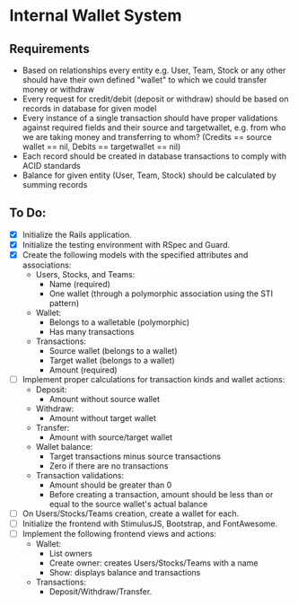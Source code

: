 # Internal Wallet System

## Requirements
* Based on relationships every entity e.g. User, Team, Stock or any other should have their own defined "wallet" to which we could transfer money or withdraw
* Every request for credit/debit (deposit or withdraw) should be based on records in database for given model
* Every instance of a single transaction should have proper validations against required fields and their source and targetwallet, e.g. from who we are taking money and transferring to whom? (Credits == source wallet == nil, Debits == targetwallet == nil)
* Each record should be created in database transactions to comply with ACID standards
* Balance for given entity (User, Team, Stock) should be calculated by summing records

## To Do:
- [x] Initialize the Rails application.
- [x] Initialize the testing environment with RSpec and Guard.
- [x] Create the following models with the specified attributes and associations:
  * Users, Stocks, and Teams:
    - Name (required)
    - One wallet (through a polymorphic association using the STI pattern)
  * Wallet:
    - Belongs to a walletable (polymorphic)
    - Has many transactions
  * Transactions:
    - Source wallet (belongs to a wallet)
    - Target wallet (belongs to a wallet)
    - Amount (required)
- [ ] Implement proper calculations for transaction kinds and wallet actions:
  * Deposit:
    - Amount without source wallet
  * Withdraw:
    - Amount without target wallet
  * Transfer:
    - Amount with source/target wallet
  * Wallet balance:
    - Target transactions minus source transactions
    - Zero if there are no transactions
  * Transaction validations:
    - Amount should be greater than 0
    - Before creating a transaction, amount should be less than or equal to the source wallet's actual balance
- [ ] On Users/Stocks/Teams creation, create a wallet for each.
- [ ] Initialize the frontend with StimulusJS, Bootstrap, and FontAwesome.
- [ ] Implement the following frontend views and actions:
  * Wallet:
    - List owners
    - Create owner: creates Users/Stocks/Teams with a name
    - Show: displays balance and transactions
  * Transactions:
    - Deposit/Withdraw/Transfer.
